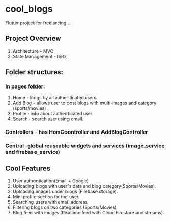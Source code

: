 # cool_blogs

Flutter project for freelancing...

## Project Overview
1. Architecture - MVC
2. State Management - Getx

## Folder structures:
### In pages folder:
1. Home - blogs by all authenticated users.
2. Add Blog - allows user to post blogs with multi-images and category (sports/movies)
3. Profile - info about authenticated user
4. Search - search user using email.

### Controllers - has HomCcontroller and AddBlogController
### Central -global reuseable widgets and services (image_service and firebase_service)

## Cool Features

1. User authentication(Email + Google)
2. Uploading blogs with user's data and blog category(Sports/Movies).
3. Uploading images under blogs (Firebase storage).
4. Mini profile section for the user.
5. Searching users with email address.
6. Filtering blogs on two categories (Sports/Movies)
7. Blog feed with images (Realtime feed with Cloud Firestore and streams).



